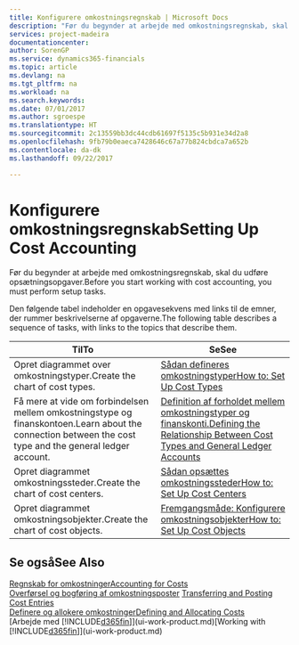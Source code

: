 ```yaml
---
title: Konfigurere omkostningsregnskab | Microsoft Docs
description: "Før du begynder at arbejde med omkostningsregnskab, skal du udføre opsætningsopgaver."
services: project-madeira
documentationcenter: 
author: SorenGP
ms.service: dynamics365-financials
ms.topic: article
ms.devlang: na
ms.tgt_pltfrm: na
ms.workload: na
ms.search.keywords: 
ms.date: 07/01/2017
ms.author: sgroespe
ms.translationtype: HT
ms.sourcegitcommit: 2c13559bb3dc44cdb61697f5135c5b931e34d2a8
ms.openlocfilehash: 9fb79b0eaeca7428646c67a77b824cbdca7a652b
ms.contentlocale: da-dk
ms.lasthandoff: 09/22/2017

---
```

# <a name="setting-up-cost-accounting"></a><span data-ttu-id="5f74c-103">Konfigurere omkostningsregnskab</span><span class="sxs-lookup"><span data-stu-id="5f74c-103">Setting Up Cost Accounting</span></span>
<span data-ttu-id="5f74c-104">Før du begynder at arbejde med omkostningsregnskab, skal du udføre opsætningsopgaver.</span><span class="sxs-lookup"><span data-stu-id="5f74c-104">Before you start working with cost accounting, you must perform setup tasks.</span></span>  

 <span data-ttu-id="5f74c-105">Den følgende tabel indeholder en opgavesekvens med links til de emner, der rummer beskrivelserne af opgaverne.</span><span class="sxs-lookup"><span data-stu-id="5f74c-105">The following table describes a sequence of tasks, with links to the topics that describe them.</span></span>

|<span data-ttu-id="5f74c-106">Til</span><span class="sxs-lookup"><span data-stu-id="5f74c-106">To</span></span>|<span data-ttu-id="5f74c-107">Se</span><span class="sxs-lookup"><span data-stu-id="5f74c-107">See</span></span>|  
|--------|---------|  
|<span data-ttu-id="5f74c-108">Opret diagrammet over omkostningstyper.</span><span class="sxs-lookup"><span data-stu-id="5f74c-108">Create the chart of cost types.</span></span>|[<span data-ttu-id="5f74c-109">Sådan defineres omkostningstyper</span><span class="sxs-lookup"><span data-stu-id="5f74c-109">How to: Set Up Cost Types</span></span>](finance-how-to-set-up-cost-types.md)|  
|<span data-ttu-id="5f74c-110">Få mere at vide om forbindelsen mellem omkostningstype og finanskontoen.</span><span class="sxs-lookup"><span data-stu-id="5f74c-110">Learn about the connection between the cost type and the general ledger account.</span></span>|[<span data-ttu-id="5f74c-111">Definition af forholdet mellem omkostningstyper og finanskonti.</span><span class="sxs-lookup"><span data-stu-id="5f74c-111">Defining the Relationship Between Cost Types and General Ledger Accounts</span></span>](finance-defining-the-relationship-between-cost-types-and-general-ledger-accounts.md)|  
|<span data-ttu-id="5f74c-112">Opret diagrammet omkostningssteder.</span><span class="sxs-lookup"><span data-stu-id="5f74c-112">Create the chart of cost centers.</span></span>|[<span data-ttu-id="5f74c-113">Sådan opsættes omkostningssteder</span><span class="sxs-lookup"><span data-stu-id="5f74c-113">How to: Set Up Cost Centers</span></span>](finance-how-to-set-up-cost-centers.md)|  
|<span data-ttu-id="5f74c-114">Opret diagrammet omkostningsobjekter.</span><span class="sxs-lookup"><span data-stu-id="5f74c-114">Create the chart of cost objects.</span></span>|[<span data-ttu-id="5f74c-115">Fremgangsmåde: Konfigurere omkostningsobjekter</span><span class="sxs-lookup"><span data-stu-id="5f74c-115">How to: Set Up Cost Objects</span></span>](finance-how-to-set-up-cost-objects.md)|  

## <a name="see-also"></a><span data-ttu-id="5f74c-116">Se også</span><span class="sxs-lookup"><span data-stu-id="5f74c-116">See Also</span></span>  
[<span data-ttu-id="5f74c-117">Regnskab for omkostninger</span><span class="sxs-lookup"><span data-stu-id="5f74c-117">Accounting for Costs</span></span>](finance-manage-cost-accounting.md)  
<span data-ttu-id="5f74c-118">[Overførsel og bogføring af omkostningsposter](finance-transfer-and-post-cost-entries.md) </span><span class="sxs-lookup"><span data-stu-id="5f74c-118">[Transferring and Posting Cost Entries](finance-transfer-and-post-cost-entries.md) </span></span>  
[<span data-ttu-id="5f74c-119">Definere og allokere omkostninger</span><span class="sxs-lookup"><span data-stu-id="5f74c-119">Defining and Allocating Costs</span></span>](finance-define-and-allocate-costs.md)  
<span data-ttu-id="5f74c-120">[Arbejde med [!INCLUDE[d365fin](includes/d365fin_md.md)]](ui-work-product.md)</span><span class="sxs-lookup"><span data-stu-id="5f74c-120">[Working with [!INCLUDE[d365fin](includes/d365fin_md.md)]](ui-work-product.md)</span></span>

